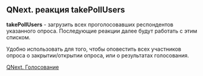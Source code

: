 ## QNext. реакция takePollUsers

**takePollUsers** - загрузить всех проголосовавших респондентов указанного опроса. Последующие реакции далее будут работать с этим списком.

Удобно использовать для того, чтобы оповестить всех участников опроса о закрытии/открытии опроса, или о результатах голосования.



[QNext. Голосование](/docs-test/_export/admin/vote-about)

